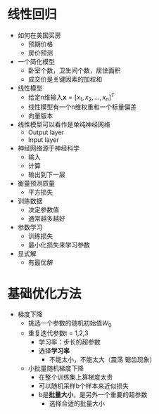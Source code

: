 
# 线性回归

- 如何在美国买房
	- 预期价格
	- 房价预测
- 一个简化模型
	- 卧室个数，卫生间个数，居住面积 
	- 成交价是关键因素的加权和
- 线性模型
	- 给定n维输入$\mathbf{x} = [x_1,x_2,\ldots,x_n]^T$
	- 线性模型有一个n维权重和一个标量偏差
	- 向量版本
- 线性模型可以看作是单纯神经网络
	- Output layer
	- Input layer
- 神经网络源于神经科学
	- 输入
	- 计算
	- 输出到下一层
- 衡量预测质量
	- 平方损失
- 训练数据
	- 决定参数值
	- 通常越多越好
- 参数学习
	- 训练损失
	- 最小化损失来学习参数
- 显式解
	- 有最优解

# 基础优化方法

- 梯度下降
	- 挑选一个参数的随机初始值$W_0$
	- 重复迭代参数t = 1,2,3
		- 学习率：步长的超参数
		- 选择**学习率**
			- 不能太小，不能太大（震荡 锯齿现象）
	- 小批量随机梯度下降
		- 在整个训练集上算梯度太贵
		- 可以随机采样b个样本来近似损失
		- b是**批量大小**，是另外一个重要的超参数
			- 选择合适的批量大小